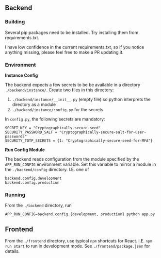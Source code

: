 ## Backend 

### Building

Several pip packages need to be installed. Try installing them from requirements.txt. 

I have low confidence in the current requirements.txt, so if you notice anything missing, please feel free to make a PR updating it.

### Environment

**Instance Config**

The backend expects a few secrets to be be available in a directory `./backend/instance/`. Create two files in this directory:

1. `./backend/instance/__init__.py` (empty file) so python interprets the directory as a module
2. `./backend/instance/config.py` for the secrets

In `config.py`, the following secrets are mandatory:

```
SECRET_KEY = "Cryptographically-secure-seed"
SECURITY_PASSWORD_SALT = "Cryptographically-secure-salt-for-user-passwords"
SECURITY_TOTP_SECRETS = {1: "Cryptographically-secure-seed-for-MFA"}
```

**Run Config Module**

The backend reads configuration from the module specified by the `APP_RUN_CONFIG` environment variable. Set this variable to mirror a module in the `./backend/config` directory. I.E. one of

```
backend.config.development
backend.config.production
```


### Running

From the `./backend` directory, run
```
APP_RUN_CONFIG=backend.config.{development, production} python app.py
```

## Frontend

From the `./frontend` directory, use typical `npm` shortcuts for React. I.E. `npm run start` to run in development mode. See `./frontend/package.json` for details.

